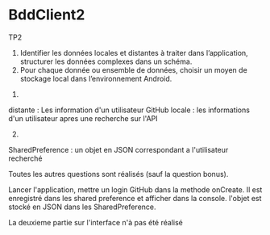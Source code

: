 # BddClient2
TP2

1. Identifier les données locales et distantes à traiter dans l’application, structurer les données complexes dans un schéma.
2. Pour chaque donnée ou ensemble de données, choisir un moyen de stockage local dans l’environnement Android.

1)
distante : Les information d'un utilisateur GitHub
locale : les informations d'un utilisateur apres une recherche sur l'API

2)
SharedPreference : un objet en JSON correspondant a l'utilisateur recherché

Toutes les autres questions sont réalisés (sauf la question bonus).

Lancer l'application, mettre un login GitHub dans la methode onCreate.
Il est enregistré dans les shared preference et afficher dans la console.
l'objet est stocké en JSON dans les SharedPreference.

La deuxieme partie sur l'interface n'à pas été réalisé
